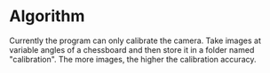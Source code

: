 # Algorithm

Currently the program can only calibrate the camera. 
Take images at variable angles of a chessboard and then store it in a folder named "calibration".
The more images, the higher the calibration accuracy. 

